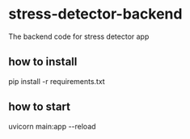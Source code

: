 # stress-detector-backend

The backend code for stress detector app

## how to install

pip install -r requirements.txt

## how to start

uvicorn main:app --reload

